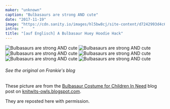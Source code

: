 ```yaml
---
maker: "unknown"
caption: "Bulbasaurs are strong AND cute"
date: "2017-11-19"
image: "https://cdn.sanity.io/images/hl5bw8cj/site-content/d7242993d4c611f4a5d48ba63b1b9a3139a1c6cd-2000x1333.jpg"
intro: "    "
title: "[auf Englisch] A Bulbasaur Huey Hoodie Hack"
---
```


![Bulbasaurs are strong AND cute](https://posts.freesewing.org/uploads/bulbasaur_huey_1_4f299d4b87.jpg "Bulbasaurs are strong AND cute")
![Bulbasaurs are strong AND cute](https://posts.freesewing.org/uploads/bulbasaur_huey_2_6587c21b85.jpg "Bulbasaurs are strong AND cute")
![Bulbasaurs are strong AND cute](https://posts.freesewing.org/uploads/bulbasaur_huey_3_b1f5057533.jpg "Bulbasaurs are strong AND cute")
![Bulbasaurs are strong AND cute](https://posts.freesewing.org/uploads/bulbasaur_huey_4_f46df0bf35.jpg "Bulbasaurs are strong AND cute")
![Bulbasaurs are strong AND cute](https://posts.freesewing.org/uploads/bulbasaur_huey_5_e95c003b27.jpg "Bulbasaurs are strong AND cute")
![Bulbasaurs are strong AND cute](https://posts.freesewing.org/uploads/bulbasaur_huey_6_e82a85e020.jpg "Bulbasaurs are strong AND cute")

<Note>

###### See the original on Frankie's blog
These picture are from the [Bulbasaur Costume for Children In Need](http://knitwits-owls.blogspot.be/2017/11/bulbasaur-costume-for-children-in-need.html) 
blog post on [knitwits-owls.blogspot.com](http://knitwits-owls.blogspot.be).

They are reposted here with permission.

</Note>
